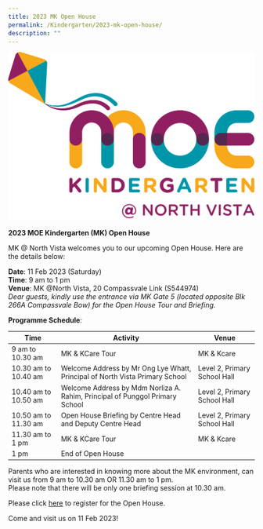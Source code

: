```yaml
---
title: 2023 MK Open House
permalink: /Kindergarten/2023-mk-open-house/
description: ""
---
```

![](/images/MK/MKNV%20Pantone.png)



**2023 MOE Kindergarten (MK) Open House**

MK @ North Vista welcomes you to our upcoming Open House. Here are the details below:

**Date**: 11 Feb 2023 (Saturday) <br>
**Time**: 9 am to 1 pm <br>
**Venue**: MK @North Vista, 20 Compassvale Link (S544974) <br> *Dear guests, kindly use the entrance via MK Gate 5 (located opposite Blk 266A Compassvale Bow) for the Open House Tour and Briefing.*

**Programme Schedule**: 


| Time | Activity |  Venue | 
| -------- | -------- | -------- | 
| 9 am to 10.30 am   | MK & KCare Tour    | MK & Kcare | 
| 10.30 am to 10.40 am      | Welcome Address by Mr Ong Lye Whatt, Principal of North Vista Primary School    |  Level 2, Primary School Hall |
| 10.40 am to 10.50 am      | Welcome Address by Mdm Norliza A. Rahim, Principal of Punggol Primary School    |  Level 2, Primary School Hall |
| 10.50 am to 11.30 am      | Open House Briefing by Centre Head and Deputy Centre Head |  Level 2, Primary School Hall |
| 11.30 am to 1 pm      | MK & KCare Tour |  MK & Kcare|
| 1 pm      | End of Open House | |


Parents who are interested in knowing more about the MK environment, can visit us from 9 am to 10.30 am OR 11.30 am to 1 pm. <br>Please note that there will be only one briefing session at 10.30 am.

Please click [here](https://www.eventbrite.com/e/2023-mk-open-house-tickets-505734434307?utm_campaign=open+house+&utm_medium=email&utm_source=PMKs) to register for the Open House. 

Come and visit us on 11 Feb 2023!